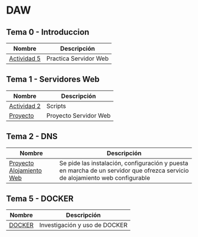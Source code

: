 # DAW

## Tema 0 - Introduccion

| Nombre | Descripción |
| ------ | ----------- |
| [Actividad 5](/Tema0/Actividad5) | Practica Servidor Web |

## Tema 1 - Servidores Web

| Nombre | Descripción |
| ------ | ----------- |
| [Actividad 2](/Tema1/Actividad2) | Scripts |
|[Proyecto](Proyecto/)|Proyecto Servidor Web|

## Tema 2 - DNS

| Nombre | Descripción |
| ------ | ----------- |
| [Proyecto Alojamiento Web](/Proyecto2Trimestre) | Se pide las instalación, configuración y puesta en marcha de un servidor que ofrezca servicio de alojamiento web configurable |


## Tema 5 - DOCKER

| Nombre | Descripción |
| ------ | ----------- |
| [DOCKER](/DOCKER) | Investigación y uso de DOCKER |



